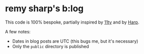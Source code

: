 # remy sharp's b:log

This code is 100% bespoke, partially inspired by [11ty](https://11ty.io) and by [Harp](http://harpjs.com/).

A few notes:

- Dates in blog posts are UTC (this bugs me, but it's necessary)
- Only the `public` directory is published

